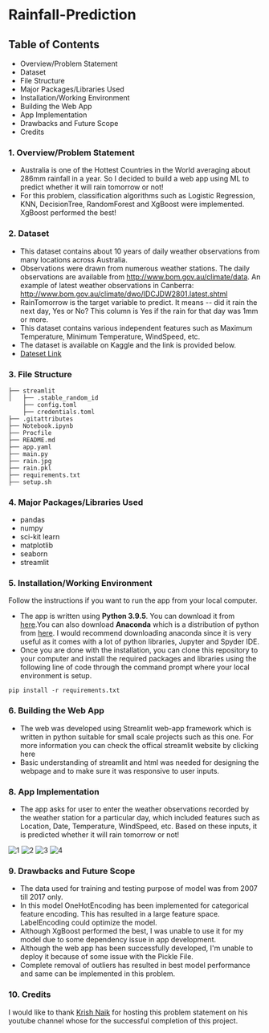 # Rainfall-Prediction

## Table of Contents
* Overview/Problem Statement
* Dataset
* File Structure
* Major Packages/Libraries Used
* Installation/Working Environment
* Building the Web App
* App Implementation
* Drawbacks and Future Scope
* Credits

### 1. Overview/Problem Statement
* Australia is one of the Hottest Countries in the World averaging about 286mm rainfall in a year. So I decided to build a web app using ML to predict whether it will rain tomorrow or not! 
* For this problem, classification algorithms such as Logistic Regression, KNN, DecisionTree, RandomForest and XgBoost were implemented. XgBoost performed the best!

### 2. Dataset
* This dataset contains about 10 years of daily weather observations from many locations across Australia.
* Observations were drawn from numerous weather stations. The daily observations are available from http://www.bom.gov.au/climate/data. An example of latest weather observations in Canberra: http://www.bom.gov.au/climate/dwo/IDCJDW2801.latest.shtml
* RainTomorrow is the target variable to predict. It means -- did it rain the next day, Yes or No? This column is Yes if the rain for that day was 1mm or more.
* This dataset contains various independent features such as Maximum Temperature, Minimum Temperature, WindSpeed, etc.
* The dataset is available on Kaggle and the link is provided below.
* [Dateset Link](https://www.kaggle.com/jsphyg/weather-dataset-rattle-package)

### 3. File Structure
```
├── streamlit
│   ├── .stable_random_id
    ├── config.toml
    ├── credentials.toml
├── .gitattributes
├── Notebook.ipynb
├── Procfile
├── README.md
├── app.yaml
├── main.py
├── rain.jpg
├── rain.pkl
├── requirements.txt
├── setup.sh
```

### 4. Major Packages/Libraries Used
* pandas 
* numpy
* sci-kit learn
* matplotlib
* seaborn
* streamlit

### 5. Installation/Working Environment
Follow the instructions if you want to run the app from your local computer.
* The app is written using **Python 3.9.5**. You can download it from [here](https://www.python.org/downloads/).You can also download **Anaconda** which is a distribution of python from [here](https://www.anaconda.com/products/individual). I would recommend downloading anaconda since it is very useful as it comes with a lot of python libraries, Jupyter and Spyder IDE.
* Once you are done with the installation, you can clone this repository to your computer and install the required packages and libraries using the following line of code through the command prompt where your local environment is setup.
```
pip install -r requirements.txt
```
### 6. Building the Web App
* The web was developed using Streamlit web-app framework which is written in python suitable for small scale projects such as this one. For more information you can check the offical streamlit website by clicking here
* Basic understanding of streamlit and html was needed for designing the webpage and to make sure it was responsive to user inputs.

### 8. App Implementation  
* The app asks for user to enter the weather observations recorded by the weather station for a particular day, which included features such as Location, Date, Temperature, WindSpeed, etc. Based on these inputs, it is predicted whether it will rain tomorrow or not!

![1](https://user-images.githubusercontent.com/83957848/123480870-99a5a780-d620-11eb-97f6-e35fa4320808.JPG)
![2](https://user-images.githubusercontent.com/83957848/123480887-9f02f200-d620-11eb-9397-fd4aa460803f.JPG)
![3](https://user-images.githubusercontent.com/83957848/123480902-a32f0f80-d620-11eb-8989-77bb689c91ad.JPG)
![4](https://user-images.githubusercontent.com/83957848/123480917-a75b2d00-d620-11eb-8aab-42b434f7a9fb.JPG)

### 9. Drawbacks and Future Scope
* The data used for training and testing purpose of model was from 2007 till 2017 only.
* In this model OneHotEncoding has been implemented for categorical feature encoding. This has resulted in a large feature space. LabelEncoding could optimize the model.
* Although XgBoost performed the best, I was unable to use it for my model due to some dependency issue in app development.
* Although the web app has been successfully developed, I'm unable to deploy it because of some issue with the Pickle File.
* Complete removal of outliers has resulted in best model performance and same can be implemented in this problem.

### 10. Credits
I would like to thank [Krish Naik](https://github.com/krishnaik06) for hosting this problem statement on his youtube channel whose for the successful completion of this project.  
